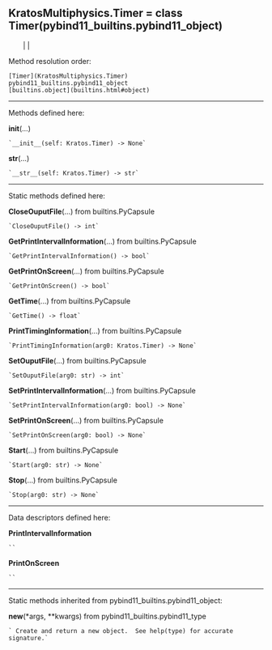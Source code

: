   
**KratosMultiphysics.Timer** = class Timer(pybind11_builtins.pybind11_object)  
---  
`    `|   |

Method resolution order:

    [Timer](KratosMultiphysics.Timer)
    pybind11_builtins.pybind11_object
    [builtins.object](builtins.html#object)

* * *

Methods defined here:  

**__init__**(...)

    `__init__(self: Kratos.Timer) -> None`

**__str__**(...)

    `__str__(self: Kratos.Timer) -> str`

* * *

Static methods defined here:  

**CloseOuputFile**(...) from builtins.PyCapsule

    `CloseOuputFile() -> int`

**GetPrintIntervalInformation**(...) from builtins.PyCapsule

    `GetPrintIntervalInformation() -> bool`

**GetPrintOnScreen**(...) from builtins.PyCapsule

    `GetPrintOnScreen() -> bool`

**GetTime**(...) from builtins.PyCapsule

    `GetTime() -> float`

**PrintTimingInformation**(...) from builtins.PyCapsule

    `PrintTimingInformation(arg0: Kratos.Timer) -> None`

**SetOuputFile**(...) from builtins.PyCapsule

    `SetOuputFile(arg0: str) -> int`

**SetPrintIntervalInformation**(...) from builtins.PyCapsule

    `SetPrintIntervalInformation(arg0: bool) -> None`

**SetPrintOnScreen**(...) from builtins.PyCapsule

    `SetPrintOnScreen(arg0: bool) -> None`

**Start**(...) from builtins.PyCapsule

    `Start(arg0: str) -> None`

**Stop**(...) from builtins.PyCapsule

    `Stop(arg0: str) -> None`

* * *

Data descriptors defined here:  

**PrintIntervalInformation**

    ``

**PrintOnScreen**

    ``

* * *

Static methods inherited from pybind11_builtins.pybind11_object:  

**__new__**(*args, **kwargs) from pybind11_builtins.pybind11_type

    ` Create and return a new object.  See help(type) for accurate signature.`


